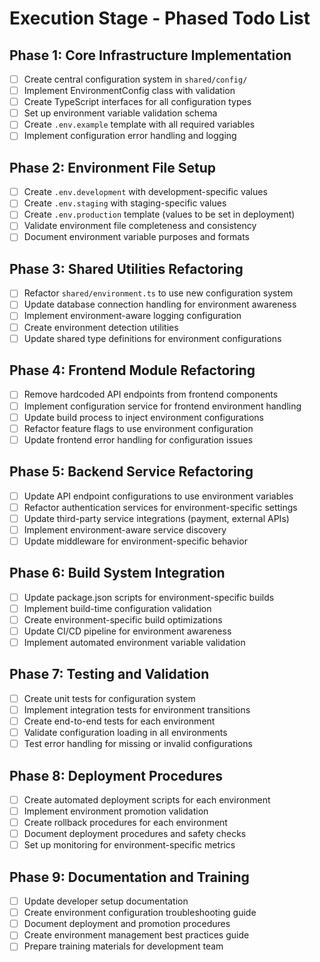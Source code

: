 # Execution Stage - Phased Todo List

## Phase 1: Core Infrastructure Implementation
- [ ] Create central configuration system in `shared/config/`
- [ ] Implement EnvironmentConfig class with validation
- [ ] Create TypeScript interfaces for all configuration types
- [ ] Set up environment variable validation schema
- [ ] Create `.env.example` template with all required variables
- [ ] Implement configuration error handling and logging

## Phase 2: Environment File Setup
- [ ] Create `.env.development` with development-specific values
- [ ] Create `.env.staging` with staging-specific values  
- [ ] Create `.env.production` template (values to be set in deployment)
- [ ] Validate environment file completeness and consistency
- [ ] Document environment variable purposes and formats

## Phase 3: Shared Utilities Refactoring
- [ ] Refactor `shared/environment.ts` to use new configuration system
- [ ] Update database connection handling for environment awareness
- [ ] Implement environment-aware logging configuration
- [ ] Create environment detection utilities
- [ ] Update shared type definitions for environment configurations

## Phase 4: Frontend Module Refactoring
- [ ] Remove hardcoded API endpoints from frontend components
- [ ] Implement configuration service for frontend environment handling
- [ ] Update build process to inject environment configurations
- [ ] Refactor feature flags to use environment configuration
- [ ] Update frontend error handling for configuration issues

## Phase 5: Backend Service Refactoring
- [ ] Update API endpoint configurations to use environment variables
- [ ] Refactor authentication services for environment-specific settings
- [ ] Update third-party service integrations (payment, external APIs)
- [ ] Implement environment-aware service discovery
- [ ] Update middleware for environment-specific behavior

## Phase 6: Build System Integration
- [ ] Update package.json scripts for environment-specific builds
- [ ] Implement build-time configuration validation
- [ ] Create environment-specific build optimizations
- [ ] Update CI/CD pipeline for environment awareness
- [ ] Implement automated environment variable validation

## Phase 7: Testing and Validation
- [ ] Create unit tests for configuration system
- [ ] Implement integration tests for environment transitions
- [ ] Create end-to-end tests for each environment
- [ ] Validate configuration loading in all environments
- [ ] Test error handling for missing or invalid configurations

## Phase 8: Deployment Procedures
- [ ] Create automated deployment scripts for each environment
- [ ] Implement environment promotion validation
- [ ] Create rollback procedures for each environment
- [ ] Document deployment procedures and safety checks
- [ ] Set up monitoring for environment-specific metrics

## Phase 9: Documentation and Training
- [ ] Update developer setup documentation
- [ ] Create environment configuration troubleshooting guide
- [ ] Document deployment and promotion procedures  
- [ ] Create environment management best practices guide
- [ ] Prepare training materials for development team